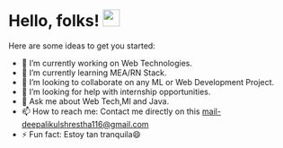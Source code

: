 # Hello, folks! <img src="https://raw.githubusercontent.com/MartinHeinz/MartinHeinz/master/wave.gif" width="30px">


Here are some ideas to get you started:

- 🔭 I’m currently working on Web Technologies.
- 🌱 I’m currently learning MEA/RN Stack.
- 👯 I’m looking to collaborate on any ML or Web Development Project.
- 🤔 I’m looking for help with internship opportunities.
- 💬 Ask me about Web Tech,Ml and Java.
- 📫 How to reach me: Contact me directly on this mail-deepalikulshrestha116@gmail.com
- ⚡ Fun fact: Estoy tan tranquila😄 

